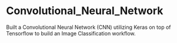# Convolutional_Neural_Network
Built a Convolutional Neural Network (CNN) utilizing Keras on top of Tensorflow to build an Image  Classification workflow.
